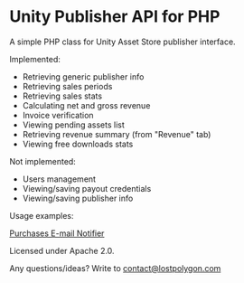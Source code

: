 Unity Publisher API for PHP
===========================

A simple PHP class for Unity Asset Store publisher interface.

Implemented:
* Retrieving generic publisher info
* Retrieving sales periods
* Retrieving sales stats
* Calculating net and gross revenue
* Invoice verification
* Viewing pending assets list
* Retrieving revenue summary (from "Revenue" tab)
* Viewing free downloads stats

Not implemented:
* Users management
* Viewing/saving payout credentials
* Viewing/saving publisher info

Usage examples:

[Purchases E-mail Notifier](https://gist.github.com/ZimM-LostPolygon/280d031052293679ef54)

Licensed under Apache 2.0.

Any questions/ideas? Write to contact@lostpolygon.com
